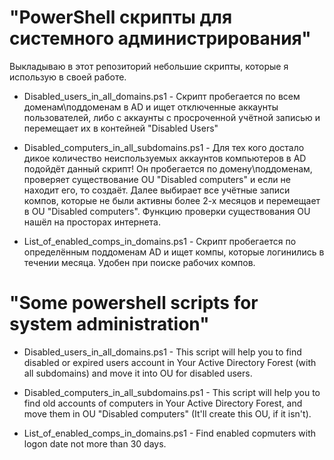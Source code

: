 # "PowerShell скрипты для системного администрирования"
Выкладываю в этот репозиторий небольшие скрипты, которые я использую в своей работе.

- Disabled_users_in_all_domains.ps1 - Скрипт пробегается по всем доменам\поддоменам в AD и ищет отключенные аккаунты пользователей, либо с аккаунты с просроченной учётной записью и перемещает их в контейней "Disabled Users"

- Disabled_computers_in_all_subdomains.ps1 - Для тех кого достало дикое количество неиспользуемых аккаунтов компьютеров в AD подойдёт данный скрипт! Он пробегается по домену\поддоменам, проверяет существование OU "Disabled computers" и если не находит его, то создаёт. Далее выбирает все учётные записи компов, которые не были активны более 2-х месяцов и перемещает в OU "Disabled computers". Функцию проверки существования OU нашёл на просторах интернета.

- List_of_enabled_comps_in_domains.ps1 - Скрипт пробегается по определённым поддоменам AD и ищет компы, которые логинились в течении месяца. Удобен при поиске рабочих компов.


# "Some powershell scripts for system administration"
- Disabled_users_in_all_domains.ps1 - This script will help you to find disabled or expired users account in Your Active Directory Forest (with all subdomains) and move it into OU for disabled users.

- Disabled_computers_in_all_subdomains.ps1 - This script will help you to find old accounts of computers in Your Active Directory Forest, and move them in OU "Disabled computers" (It'll create this OU, if it isn't).

- List_of_enabled_comps_in_domains.ps1 - Find enabled copmuters with logon date not more than 30 days.
